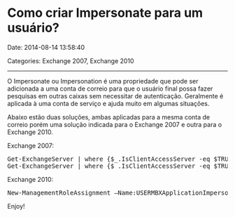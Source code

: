# Como criar Impersonate para um usuário?

Date: 2014-08-14 13:58:40

Categories: Exchange 2007, Exchange 2010

---

<p>O Impersonate ou Impersonation é uma propriedade que pode ser adicionada a uma conta de correio para que o usuário final possa fazer pesquisas em outras caixas sem necessitar de autenticação. Geralmente é aplicada à uma conta de serviço e ajuda muito em algumas situações.</p>
<p>Abaixo estão duas soluções, ambas aplicadas para a mesma conta de correio porém uma solução indicada para o Exchange 2007 e outra para o Exchange 2010.</p>
<p>Exchange 2007:</p>
<pre>Get-ExchangeServer | where {$_.IsClientAccessServer -eq $TRUE} | ForEach-Object {Add-ADPermission -Identity $_.distinguishedname -User (Get-User -Identity USERMBX | select-object).identity -AccessRights GenericAll -InheritanceType Descendents}
Get-ExchangeServer | where {$_.IsClientAccessServer -eq $TRUE} | ForEach-Object {Add-ADPermission -Identity $_.distinguishedname -User (Get-User -Identity USERMBX | select-object).identity -extendedRight ms-Exch-EPI-Impersonation}</pre>
<p>Exchange 2010:</p>
<pre>New-ManagementRoleAssignment –Name:USERMBXApplicationImpersonation –Role:ApplicationImpersonation –User:USERMBX</pre>
<p>Enjoy!</p>
<p>&nbsp;</p>
